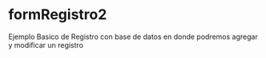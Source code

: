 # formRegistro2
Ejemplo Basico de Registro con base de datos en donde podremos agregar y modificar un registro

